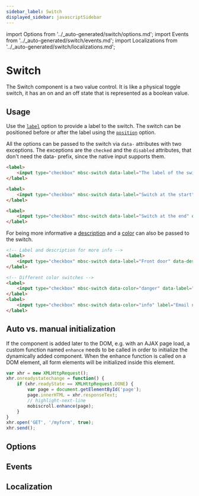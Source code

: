 ```yaml
---
sidebar_label: Switch
displayed_sidebar: javascriptSidebar
---
```


import Options from '../\_auto-generated/switch/options.md';
import Events from '../\_auto-generated/switch/events.md';
import Localizations from '../\_auto-generated/switch/localizations.md';

# Switch

The Switch component is a two value control. It is like a physical toggle switch, it has an on and an off state that is represented as a boolean value.

## Usage

Use the [`label`](#opt-label) option to provide a label to the switch.
The switch can be positioned before or after the label using the [`position`](#opt-position) option.

All the options can be passed to the switch via `data-` attributes with two exceptions. The exceptions are the `checked` and the `disabled` attributes, that don't need the data- prefix, since the native input supports them.

```html
<label>
    <input type="checkbox" mbsc-switch data-label="The label of the switch" />
</label>

<label>
    <input type="checkbox" mbsc-switch data-label="Switch at the start" data-position="start" />
</label>

<label>
    <input type="checkbox" mbsc-switch data-label="Switch at the end" data-position="end" />
</label>
```

For being more informative a [description](#opt-description) and a [color](#opt-color) can also be passed to the switch.

```html
<!-- Label and description for more info -->
<label>
    <input type="checkbox" mbsc-switch data-label="Front door" data-description="Controls the lock of the front door." />
</label>

<!-- Different color switches -->
<label>
    <input type="checkbox" mbsc-switch data-color="danger" data-label="Sync on mobile data" />
</label>
<label>
    <input type="checkbox" mbsc-switch data-color="info" label="Email notification" />
</label>
```

## Auto vs. manual initialization

If the component is added later to the DOM, e.g. with an AJAX page load, a custom function named `enhance` needs to be called in order to initialize the dynamically added component. When the enhance function is called on a DOM element, all form elements will be initialized inside this element.

```js
var xhr = new XMLHttpRequest();
xhr.onreadystatechange = function() {
    if (xhr.readyState == XMLHttpRequest.DONE) {
        var page = document.getElementById('page');
        page.innerHTML = xhr.responseText;
        // highlight-next-line
        mobiscroll.enhance(page);
    }
}
xhr.open('GET', '/myform', true);
xhr.send();
```

<div className="option-list">

## Options

<Options />

## Events

<Events />

## Localization

<Localizations />

</div>
